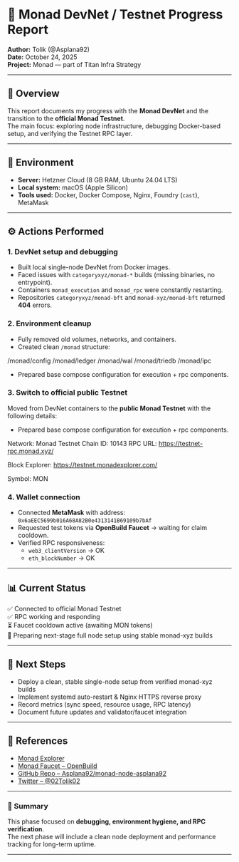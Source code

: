 # 🧱 Monad DevNet / Testnet Progress Report  
**Author:** Tolik (@Asplana92)  
**Date:** October 24, 2025  
**Project:** Monad — part of Titan Infra Strategy  

---

## 🧠 Overview  
This report documents my progress with the **Monad DevNet** and the transition to the **official Monad Testnet**.  
The main focus: exploring node infrastructure, debugging Docker-based setup, and verifying the Testnet RPC layer.  

---

## 🧩 Environment  
- **Server:** Hetzner Cloud (8 GB RAM, Ubuntu 24.04 LTS)  
- **Local system:** macOS (Apple Silicon)  
- **Tools used:** Docker, Docker Compose, Nginx, Foundry (`cast`), MetaMask  

---

## ⚙️ Actions Performed  

### 1. DevNet setup and debugging  
- Built local single-node DevNet from Docker images.  
- Faced issues with `categoryxyz/monad-*` builds (missing binaries, no entrypoint).  
- Containers `monad_execution` and `monad_rpc` were constantly restarting.  
- Repositories `categoryxyz/monad-bft` and `monad-xyz/monad-bft` returned **404** errors.  

### 2. Environment cleanup  
- Fully removed old volumes, networks, and containers.  
- Created clean `/monad` structure:  

/monad/config
/monad/ledger
/monad/wal
/monad/triedb
/monad/ipc

- Prepared base compose configuration for execution + rpc components.  

### 3. Switch to official public Testnet  
Moved from DevNet containers to the **public Monad Testnet** with the following details:  

- Prepared base compose configuration for execution + rpc components. 

Network: Monad Testnet
Chain ID: 10143
RPC URL: https://testnet-rpc.monad.xyz/

Block Explorer: https://testnet.monadexplorer.com/

Symbol: MON 


### 4. Wallet connection  
- Connected **MetaMask** with address:  
  `0x6aEEC5699b016A68A82B0e4313141B69109b7bAf`  
- Requested test tokens via **OpenBuild Faucet** → waiting for claim cooldown.  
- Verified RPC responsiveness:  
  - `web3_clientVersion` → OK  
  - `eth_blockNumber` → OK  

---

## 📊 Current Status  
✅ Connected to official Monad Testnet  
✅ RPC working and responding  
⏳ Faucet cooldown active (awaiting MON tokens)  
🧱 Preparing next-stage full node setup using stable monad-xyz builds  

---

## 🚀 Next Steps  
- Deploy a clean, stable single-node setup from verified monad-xyz builds  
- Implement systemd auto-restart & Nginx HTTPS reverse proxy  
- Record metrics (sync speed, resource usage, RPC latency)  
- Document future updates and validator/faucet integration  

---

## 🔗 References  
- [Monad Explorer](https://testnet.monadexplorer.com)  
- [Monad Faucet – OpenBuild](https://faucet.openbuild.xyz/monad)  
- [GitHub Repo – Asplana92/monad-node-asplana92](https://github.com/Asplana92/monad-node-asplana92)  
- [Twitter – @02Tolik02](https://twitter.com/02Tolik02)  

---

### 🧩 Summary  
This phase focused on **debugging, environment hygiene, and RPC verification**.  
The next phase will include a clean node deployment and performance tracking for long-term uptime.

---


